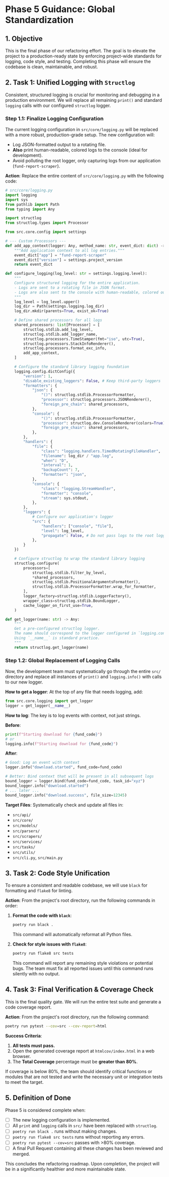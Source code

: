 # Phase 5 Guidance: Global Standardization

## 1. Objective

This is the final phase of our refactoring effort. The goal is to elevate the project to a production-ready state by enforcing project-wide standards for logging, code style, and testing. Completing this phase will ensure the codebase is clean, maintainable, and robust.

## 2. Task 1: Unified Logging with `Structlog`

Consistent, structured logging is crucial for monitoring and debugging in a production environment. We will replace all remaining `print()` and standard `logging` calls with our configured `structlog` logger.

### Step 1.1: Finalize Logging Configuration

The current logging configuration in `src/core/logging.py` will be replaced with a more robust, production-grade setup. The new configuration will:
- Log JSON-formatted output to a rotating file.
- **Also** print human-readable, colored logs to the console (ideal for development).
- Avoid polluting the root logger, only capturing logs from our application (`fund-report-scraper`).

**Action**: Replace the entire content of `src/core/logging.py` with the following code:

```python
# src/core/logging.py
import logging
import sys
from pathlib import Path
from typing import Any

import structlog
from structlog.types import Processor

from src.core.config import settings

# --- Custom Processors ---
def add_app_context(logger: Any, method_name: str, event_dict: dict) -> dict:
    """Add application context to all log entries."""
    event_dict["app"] = "fund-report-scraper"
    event_dict["version"] = settings.project_version
    return event_dict

def configure_logging(log_level: str = settings.logging.level):
    """
    Configure structured logging for the entire application.
    - Logs are sent to a rotating file in JSON format.
    - Logs are also sent to the console with human-readable, colored output.
    """
    log_level = log_level.upper()
    log_dir = Path(settings.logging.log_dir)
    log_dir.mkdir(parents=True, exist_ok=True)

    # Define shared processors for all logs
    shared_processors: list[Processor] = [
        structlog.stdlib.add_log_level,
        structlog.stdlib.add_logger_name,
        structlog.processors.TimeStamper(fmt="iso", utc=True),
        structlog.processors.StackInfoRenderer(),
        structlog.processors.format_exc_info,
        add_app_context,
    ]

    # Configure the standard library logging foundation
    logging.config.dictConfig({
        "version": 1,
        "disable_existing_loggers": False, # Keep third-party loggers
        "formatters": {
            "json": {
                "()": structlog.stdlib.ProcessorFormatter,
                "processor": structlog.processors.JSONRenderer(),
                "foreign_pre_chain": shared_processors,
            },
            "console": {
                "()": structlog.stdlib.ProcessorFormatter,
                "processor": structlog.dev.ConsoleRenderer(colors=True),
                "foreign_pre_chain": shared_processors,
            },
        },
        "handlers": {
            "file": {
                "class": "logging.handlers.TimedRotatingFileHandler",
                "filename": log_dir / "app.log",
                "when": "D",
                "interval": 1,
                "backupCount": 7,
                "formatter": "json",
            },
            "console": {
                "class": "logging.StreamHandler",
                "formatter": "console",
                "stream": sys.stdout,
            },
        },
        "loggers": {
            # Configure our application's logger
            "src": {
                "handlers": ["console", "file"],
                "level": log_level,
                "propagate": False, # Do not pass logs to the root logger
            },
        }
    })

    # Configure structlog to wrap the standard library logging
    structlog.configure(
        processors=[
            structlog.stdlib.filter_by_level,
            *shared_processors,
            structlog.stdlib.PositionalArgumentsFormatter(),
            structlog.stdlib.ProcessorFormatter.wrap_for_formatter,
        ],
        logger_factory=structlog.stdlib.LoggerFactory(),
        wrapper_class=structlog.stdlib.BoundLogger,
        cache_logger_on_first_use=True,
    )

def get_logger(name: str) -> Any:
    """
    Get a pre-configured structlog logger.
    The name should correspond to the logger configured in `logging.config.dictConfig`.
    Using `__name__` is standard practice.
    """
    return structlog.get_logger(name)

```

### Step 1.2: Global Replacement of Logging Calls

Now, the development team must systematically go through the entire `src/` directory and replace all instances of `print()` and `logging.info()` with calls to our new logger.

**How to get a logger**:
At the top of any file that needs logging, add:
```python
from src.core.logging import get_logger
logger = get_logger(__name__)
```

**How to log**:
The key is to log events with context, not just strings.

**Before**:
```python
print(f"Starting download for {fund_code}")
# or
logging.info(f"Starting download for {fund_code}")
```

**After**:
```python
# Good: Log an event with context
logger.info("download.started", fund_code=fund_code)

# Better: Bind context that will be present in all subsequent logs
bound_logger = logger.bind(fund_code=fund_code, task_id="xyz")
bound_logger.info("download.started")
# ... later ...
bound_logger.info("download.success", file_size=12345)
```

**Target Files**: Systematically check and update all files in:
- `src/api/`
- `src/core/`
- `src/models/`
- `src/parsers/`
- `src/scrapers/`
- `src/services/`
- `src/tasks/`
- `src/utils/`
- `src/cli.py`, `src/main.py`

## 3. Task 2: Code Style Unification

To ensure a consistent and readable codebase, we will use `black` for formatting and `flake8` for linting.

**Action**: From the project's root directory, run the following commands in order:

1.  **Format the code with `black`**:
    ```bash
    poetry run black .
    ```
    This command will automatically reformat all Python files.

2.  **Check for style issues with `flake8`**:
    ```bash
    poetry run flake8 src tests
    ```
    This command will report any remaining style violations or potential bugs. The team must fix all reported issues until this command runs silently with no output.

## 4. Task 3: Final Verification & Coverage Check

This is the final quality gate. We will run the entire test suite and generate a code coverage report.

**Action**: From the project's root directory, run the following command:
```bash
poetry run pytest --cov=src --cov-report=html
```

**Success Criteria**:
1.  **All tests must pass.**
2.  Open the generated coverage report at `htmlcov/index.html` in a web browser.
3.  The **Total Coverage** percentage must be **greater than 80%**.

If coverage is below 80%, the team should identify critical functions or modules that are not tested and write the necessary unit or integration tests to meet the target.

## 5. Definition of Done

Phase 5 is considered complete when:
- [ ] The new logging configuration is implemented.
- [ ] All `print` and `logging` calls in `src/` have been replaced with `structlog`.
- [ ] `poetry run black .` runs without making changes.
- [ ] `poetry run flake8 src tests` runs without reporting any errors.
- [ ] `poetry run pytest --cov=src` passes with >80% coverage.
- [ ] A final Pull Request containing all these changes has been reviewed and merged.

This concludes the refactoring roadmap. Upon completion, the project will be in a significantly healthier and more maintainable state.
